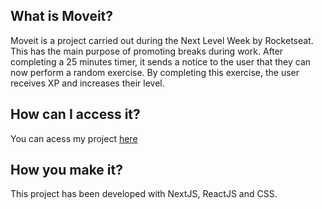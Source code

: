 ## What is Moveit?
Moveit is a project carried out during the Next Level Week by Rocketseat. This has the main purpose of promoting breaks during work. After completing a 25 minutes timer, it sends a notice to the user that they can now perform a random exercise. By completing this exercise, the user receives XP and increases their level.

## How can I access it?
You can acess my project [here](https://moveit-git-main-gustavos00.vercel.app/)

## How you make it?
This project has been developed with NextJS, ReactJS and CSS.
